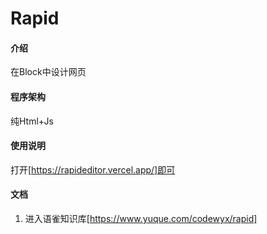 # Rapid

#### 介绍
在Block中设计网页

#### 程序架构
纯Html+Js


#### 使用说明

打开[https://rapideditor.vercel.app/]即可


#### 文档

1.  进入语雀知识库[https://www.yuque.com/codewyx/rapid]
